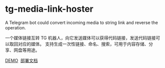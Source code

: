 # tg-media-link-hoster
A Telegram bot could convert incoming media to string link and reverse the operation.

一个媒体链接互转 TG 机器人，向它发送媒体可以获得代码链接，发送代码链接可以取回对应的媒体。
支持生成一次性链接、命名、搜索，可用于内容存储、分享、网盘等用途。

[DEMO](https://t.me/mlkautobot)&nbsp;&nbsp;[部署文档](https://github.com/reizhi/tg-media-link-hoster-v2/wiki/%E4%BD%BF%E7%94%A8%E8%AF%B4%E6%98%8E)

